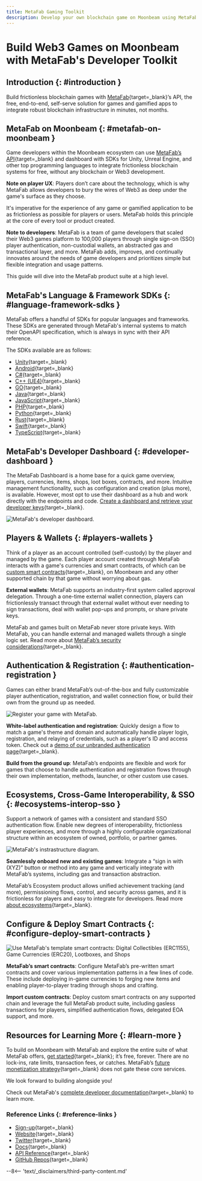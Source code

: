 ```yaml
---
title: MetaFab Gaming Toolkit
description: Develop your own blockchain game on Moonbeam using MetaFab! MetaFab streamlines game development with its easy-to-use API and language and framework SDKs.
---
```


# Build Web3 Games on Moonbeam with MetaFab's Developer Toolkit

## Introduction {: #introduction } 

Build frictionless blockchain games with [MetaFab](https://www.trymetafab.com/){target=\_blank}’s API, the free, end-to-end, self-serve solution for games and gamified apps to integrate robust blockchain infrastructure in minutes, not months.

## MetaFab on Moonbeam {: #metafab-on-moonbeam }

Game developers within the Moonbeam ecosystem can use [MetaFab’s API](https://docs.trymetafab.com/reference/getcollections){target=\_blank} and dashboard with SDKs for Unity, Unreal Engine, and other top programming languages to integrate frictionless blockchain systems for free, without any blockchain or Web3 development.

**Note on player UX**: Players don’t care about the technology, which is why MetaFab allows developers to bury the wires of Web3 as deep under the game's surface as they choose. 

It's imperative for the experience of any game or gamified application to be as frictionless as possible for players or users. MetaFab holds this principle at the core of every tool or product created.

**Note to developers**: MetaFab is a team of game developers that scaled their Web3 games platform to 100,000 players through single sign-on (SSO) player authentication, non-custodial wallets, an abstracted gas and transactional layer, and more. MetaFab adds, improves, and continually innovates around the needs of game developers and prioritizes simple but flexible integration and usage patterns.

This guide will dive into the MetaFab product suite at a high level.

## MetaFab's Language & Framework SDKs {: #language-framework-sdks }

MetaFab offers a handful of SDKs for popular languages and frameworks. These SDKs are generated through MetaFab's internal systems to match their OpenAPI specification, which is always in sync with their API reference. 

The SDKs available are as follows:

- [Unity](https://docs.trymetafab.com/docs/c-unity){target=\_blank}
- [Android](https://docs.trymetafab.com/docs/android){target=\_blank}
- [C#](https://docs.trymetafab.com/docs/c-sdk){target=\_blank}
- [C++ (UE4)](https://docs.trymetafab.com/docs/c-unreal-engine-4-sdk){target=\_blank}
- [GO](https://docs.trymetafab.com/docs/go){target=\_blank}
- [Java](https://docs.trymetafab.com/docs/java){target=\_blank}
- [JavaScript](https://docs.trymetafab.com/docs/javascript){target=\_blank}
- [PHP](https://docs.trymetafab.com/docs/php){target=\_blank}
- [Python](https://docs.trymetafab.com/docs/python){target=\_blank}
- [Rust](https://docs.trymetafab.com/docs/rust){target=\_blank}
- [Swift](https://docs.trymetafab.com/docs/swift-ios){target=\_blank}
- [TypeScript](https://docs.trymetafab.com/docs/typescript){target=\_blank}

## MetaFab's Developer Dashboard {: #developer-dashboard }

The MetaFab Dashboard is a home base for a quick game overview, players, currencies, items, shops, loot boxes, contracts, and more. Intuitive management functionality, such as configuration and creation (plus more), is available. However, most opt to use their dashboard as a hub and work directly with the endpoints and code. [Create a dashboard and retrieve your developer keys](https://dashboard.trymetafab.com/auth/register){target=\_blank}.

![MetaFab's developer dashboard.](/images/builders/integrations/gaming/metafab/metafab-1.png)

## Players & Wallets {: #players-wallets }

Think of a player as an account controlled (self-custody) by the player and managed by the game. Each player account created through MetaFab interacts with a game's currencies and smart contracts, of which can be [custom smart contracts](https://docs.trymetafab.com/docs/implementing-gasless-transactions){target=\_blank}, on Moonbeam and any other supported chain by that game without worrying about gas.

**External wallets**: MetaFab supports an industry-first system called approval delegation. Through a one-time external wallet connection, players can frictionlessly transact through that external wallet without ever needing to sign transactions, deal with wallet pop-ups and prompts, or share private keys.

MetaFab and games built on MetaFab never store private keys. With MetaFab, you can handle external and managed wallets through a single logic set. Read more about [MetaFab’s security considerations](https://docs.trymetafab.com/docs/security){target=\_blank}.

## Authentication & Registration {: #authentication-registration }

Games can either brand MetaFab’s out-of-the-box and fully customizable player authentication, registration, and wallet connection flow, or build their own from the ground up as needed.

![Register your game with MetaFab.](/images/builders/integrations/gaming/metafab/metafab-2.png)

**White-label authentication and registration**: Quickly design a flow to match a game's theme and domain and automatically handle player login, registration, and relaying of credentials, such as a player's ID and access token. Check out a [demo of our unbranded authentication page](https://connect.trymetafab.com/?chain=MATIC&flow=register&game=880c664b-3ce4-40a2-bf61-83b174ce5f94&redirectUri=https://trymetafab.com){target=\_blank}.

**Build from the ground up**: MetaFab’s endpoints are flexible and work for games that choose to handle authentication and registration flows through their own implementation, methods, launcher, or other custom use cases.

## Ecosystems, Cross-Game Interoperability, & SSO {: #ecosystems-interop-sso }

Support a network of games with a consistent and standard SSO authentication flow. Enable new degrees of interoperability, frictionless player experiences, and more through a highly configurable organizational structure within an ecosystem of owned, portfolio, or partner games.

![MetaFab's instrastructure diagram.](/images/builders/integrations/gaming/metafab/metafab-3.png)

**Seamlessly onboard new and existing games**: Integrate a “sign in with (XYZ)” button or method into any game and vertically integrate with MetaFab’s systems, including gas and transaction abstraction.

MetaFab’s Ecosystem product allows unified achievement tracking (and more), permissioning flows, control, and security across games, and it is frictionless for players and easy to integrate for developers. Read more [about ecosystems](https://docs.trymetafab.com/docs/ecosystems-cross-game-interoperability){target=\_blank}.

## Configure & Deploy Smart Contracts {: #configure-deploy-smart-contracts }

![Use MetaFab's template smart contracts: Digital Collectibles (ERC1155), Game Currencies (ERC20), Lootboxes, and Shops](/images/builders/integrations/gaming/metafab/metafab-4.png)

**MetaFab’s smart contracts**: Configure MetaFab’s pre-written smart contracts and cover various implementation patterns in a few lines of code. These include deploying in-game currencies to forging new items and enabling player-to-player trading through shops and crafting.

**Import custom contracts**: Deploy custom smart contracts on any supported chain and leverage the full MetaFab product suite, including gasless transactions for players, simplified authentication flows, delegated EOA support, and more.

## Resources for Learning More {: #learn-more }

To build on Moonbeam with MetaFab and explore the entire suite of what MetaFab offers, [get started](https://dashboard.trymetafab.com/auth/register){target=\_blank}; it’s free, forever. There are no lock-ins, rate limits, transaction fees, or catches. MetaFab’s [future monetization strategy](https://docs.trymetafab.com/docs/free-pricing-business-model){target=\_blank} does not gate these core services.

We look forward to building alongside you!

Check out MetaFab's [complete developer documentation](https://docs.trymetafab.com/docs){target=\_blank} to learn more.

### Reference Links {: #reference-links }

- [Sign-up](https://www.trymetafab.com/register){target=\_blank}
- [Website](https://www.trymetafab.com){target=\_blank}
- [Twitter](https://www.trymetafab.com){target=\_blank}
- [Docs](https://docs.trymetafab.com){target=\_blank}
- [API Reference](https://docs.trymetafab.com/reference){target=\_blank}
- [GitHub Repos](https://github.com/orgs/MetaFabInc/repositories){target=\_blank}

--8<-- 'text/_disclaimers/third-party-content.md'